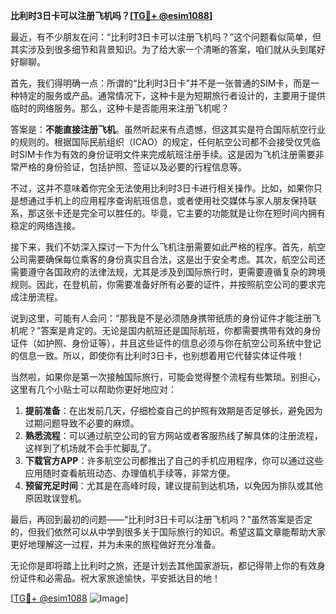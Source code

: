 **比利时3日卡可以注册飞机吗？[[TG💪+ @esim1088](https://t.me/s/esim1088)]**

最近，有不少朋友在问：“比利时3日卡可以注册飞机吗？”这个问题看似简单，但其实涉及到很多细节和背景知识。为了给大家一个清晰的答案，咱们就从头到尾好好聊聊。

首先，我们得明确一点：所谓的“比利时3日卡”并不是一张普通的SIM卡，而是一种特定的服务或产品。通常情况下，这种卡是为短期旅行者设计的，主要用于提供临时的网络服务。那么，这种卡是否能用来注册飞机呢？

答案是：**不能直接注册飞机**。虽然听起来有点遗憾，但这其实是符合国际航空行业的规则的。根据国际民航组织（ICAO）的规定，任何航空公司都不会接受仅凭临时SIM卡作为有效的身份证明文件来完成航班注册手续。这是因为飞机注册需要非常严格的身份验证，包括护照、签证以及必要的行程信息等。

不过，这并不意味着你完全无法使用比利时3日卡进行相关操作。比如，如果你只是想通过手机上的应用程序查询航班信息，或者使用社交媒体与家人朋友保持联系，那这张卡还是完全可以胜任的。毕竟，它主要的功能就是让你在短时间内拥有稳定的网络连接。

接下来，我们不妨深入探讨一下为什么飞机注册需要如此严格的程序。首先，航空公司需要确保每位乘客的身份真实且合法，这是出于安全考虑。其次，航空公司还需要遵守各国政府的法律法规，尤其是涉及到国际旅行时，更需要遵循复杂的跨境规则。因此，在登机前，你需要准备好所有必要的证件，并按照航空公司的要求完成注册流程。

说到这里，可能有人会问：“那我是不是必须随身携带纸质的身份证件才能注册飞机呢？”答案是肯定的。无论是国内航班还是国际航班，你都需要携带有效的身份证件（如护照、身份证等），并且这些证件的信息必须与你在航空公司系统中登记的信息一致。所以，即使你有比利时3日卡，也别想着用它代替实体证件哦！

当然啦，如果你是第一次接触国际旅行，可能会觉得整个流程有些繁琐。别担心，这里有几个小贴士可以帮助你更好地应对：

1. **提前准备**：在出发前几天，仔细检查自己的护照有效期是否足够长，避免因为过期问题导致不必要的麻烦。
2. **熟悉流程**：可以通过航空公司的官方网站或者客服热线了解具体的注册流程，这样到了机场就不会手忙脚乱了。
3. **下载官方APP**：许多航空公司都推出了自己的手机应用程序，你可以通过这些应用随时查看航班动态、办理值机手续等，非常方便。
4. **预留充足时间**：尤其是在高峰时段，建议提前到达机场，以免因为排队或其他原因耽误登机。

最后，再回到最初的问题——“比利时3日卡可以注册飞机吗？”虽然答案是否定的，但我们依然可以从中学到很多关于国际旅行的知识。希望这篇文章能帮助大家更好地理解这一过程，并为未来的旅程做好充分准备。

无论你是即将踏上比利时之旅，还是计划去其他国家游玩，都记得带上你的有效身份证件和必需品。祝大家旅途愉快，平安抵达目的地！ 

[[TG💪+ @esim1088](https://t.me/s/esim1088) ![Image](https://i.postimg.cc/4NQfJmqS/Snipaste-2025-05-13-00-14-12.png)]